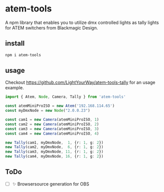 # atem-tools

A npm library that enables you to utilize dmx controlled lights as tally lights for ATEM switchers from Blackmagic Design.

## install
```bash
npm i atem-tools
```

## usage
Checkout https://github.com/LightYourWay/atem-tools-tally for an usage example.

```Typescript
import { Atem, Node, Camera, Tally } from 'atem-tools'

const atemMiniProISO = new Atem('192.168.114.65')
const myDmxNode = new Node("2.0.0.23")

const cam1 = new Camera(atemMiniProISO, 1)
const cam2 = new Camera(atemMiniProISO, 2)
const cam3 = new Camera(atemMiniProISO, 3)
const cam4 = new Camera(atemMiniProISO, 4)

new Tally(cam1, myDmxNode,  1, {r: 1, g: 2})
new Tally(cam2, myDmxNode,  6, {r: 1, g: 2})
new Tally(cam3, myDmxNode, 11, {r: 1, g: 2})
new Tally(cam4, myDmxNode, 16, {r: 1, g: 2})
```

## ToDo

- [ ] ✨ Browsersource generation for OBS